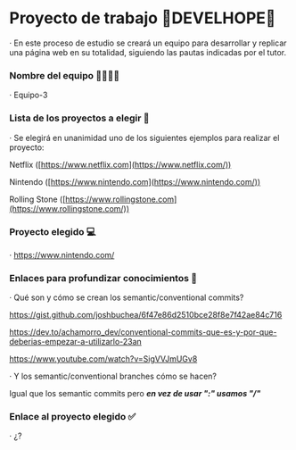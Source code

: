 # Proyecto de trabajo 🚸DEVELHOPE🚸

  · En este proceso de estudio se creará un equipo para desarrollar y replicar una página web en su totalidad, siguiendo las pautas indicadas por el tutor. 

### Nombre del equipo 👨‍👩‍👧‍👦

  · Equipo-3

### Lista de los proyectos a elegir 📃

  · Se elegirá en unanimidad uno de los siguientes ejemplos para realizar el proyecto: 

Netflix ([https://www.netflix.com](https://www.netflix.com/))

Nintendo ([https://www.nintendo.com](https://www.nintendo.com/))

Rolling Stone ([https://www.rollingstone.com](https://www.rollingstone.com/))
  

### Proyecto elegido 💻

  · https://www.nintendo.com/
  
### Enlaces para profundizar conocimientos 🎒

  · Qué son y cómo se crean los semantic/conventional commits?
  
  https://gist.github.com/joshbuchea/6f47e86d2510bce28f8e7f42ae84c716
  
  https://dev.to/achamorro_dev/conventional-commits-que-es-y-por-que-deberias-empezar-a-utilizarlo-23an

  https://www.youtube.com/watch?v=SigVVJmUGv8

  
  · Y los semantic/conventional branches cómo se hacen? 
  
  Igual que los semantic commits pero ***en vez de usar ":" usamos "/"***
  
### Enlace al proyecto elegido ✅

  · ¿?

